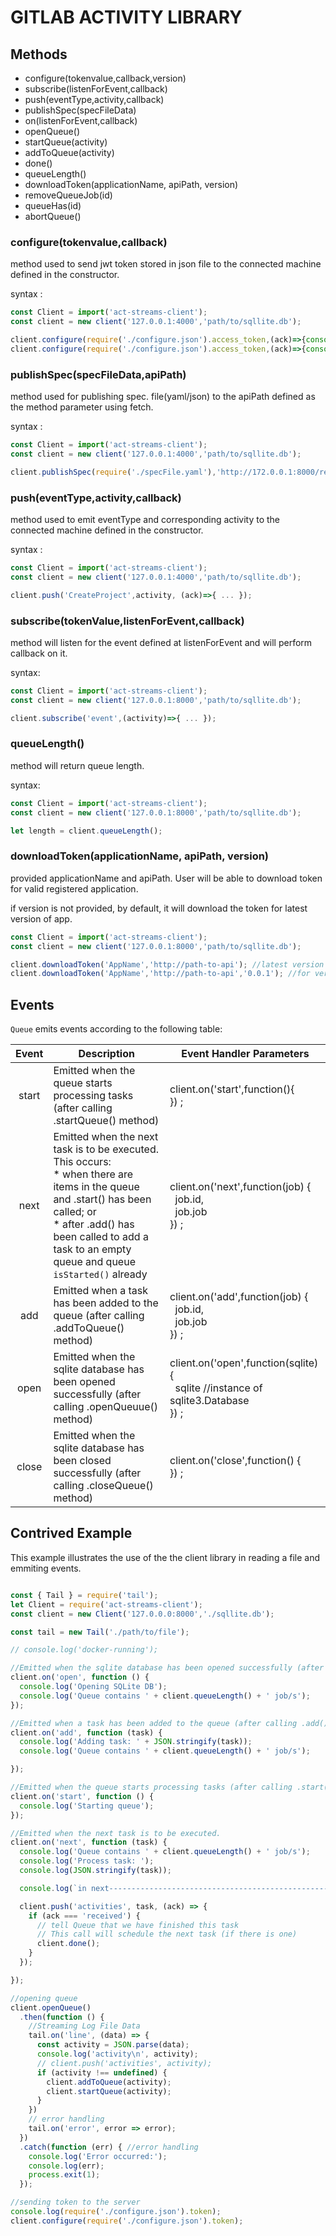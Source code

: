 # GITLAB ACTIVITY LIBRARY

## Methods
- configure(tokenvalue,callback,version)
- subscribe(listenForEvent,callback)
- push(eventType,activity,callback)
- publishSpec(specFileData)
- on(listenForEvent,callback)
- openQueue() <!-- returns a promise -->
- startQueue(activity)
- addToQueue(activity)
- done()
- queueLength()
- downloadToken(applicationName, apiPath, version)
- removeQueueJob(id) <!-- returns a promise -->
- queueHas(id) <!-- returns a promise -->
-	abortQueue() 

### configure(tokenvalue,callback)

method used to send jwt token stored in json file to the connected machine defined in the constructor.

syntax :

```javascript
const Client = import('act-streams-client');
const client = new client('127.0.0.1:4000','path/to/sqllite.db');

client.configure(require('./configure.json').access_token,(ack)=>{console.log(`ack : ${ack}`)});
client.configure(require('./configure.json').access_token,(ack)=>{console.log(`ack : ${ack}`)},'0.0.1');
```

### publishSpec(specFileData,apiPath)

method used for publishing spec. file(yaml/json) to the apiPath defined as the method parameter using fetch.

syntax :

```javascript
const Client = import('act-streams-client');
const client = new client('127.0.0.1:4000','path/to/sqllite.db');

client.publishSpec(require('./specFile.yaml'),'http://172.0.0.1:8000/register-yaml');
```

### push(eventType,activity,callback)

method used to emit eventType and corresponding activity to the connected machine defined in the constructor.

syntax :

```javascript
const Client = import('act-streams-client');
const client = new client('127.0.0.1:4000','path/to/sqllite.db');

client.push('CreateProject',activity, (ack)=>{ ... });
```

### subscribe(tokenValue,listenForEvent,callback)

method will listen for the event defined at listenForEvent and will perform callback on it.

syntax:

```javascript
const Client = import('act-streams-client');
const client = new client('127.0.0.1:8000','path/to/sqllite.db');

client.subscribe('event',(activity)=>{ ... });
```

### queueLength()

method will return queue length.

syntax:

```javascript
const Client = import('act-streams-client');
const client = new client('127.0.0.1:8000','path/to/sqllite.db');

let length = client.queueLength();
```

### downloadToken(applicationName, apiPath, version)

provided applicationName and apiPath.
User will be able to download token for valid registered application.

if version is not provided, by default, it will download the token for latest version of app.

```javascript
const Client = import('act-streams-client');
const client = new client('127.0.0.1:8000','path/to/sqllite.db');

client.downloadToken('AppName','http://path-to-api'); //latest version
client.downloadToken('AppName','http://path-to-api','0.0.1'); //for version 0.0.1 (if it exist)
```

## Events

`Queue` emits events according to the following table:

| Event | Description                                                                                                                                                                                     | Event Handler Parameters                                                                                                        |
|:-----:|-------------------------------------------------------------------------------------------------------------------------------------------------------------------------------------------------|---------------------------------------------------------------------------------------------------------------------------------|
| start | Emitted when the queue starts processing tasks (after calling .startQueue() method)                                                                                                                  | client.on('start',function(){<br/> }) ;                                                                                              |
|  next | Emitted when the next task is to be executed.  This occurs:<br/> * when there are items in the queue and .start() has been called; or<br/> * after .add() has been called to add a task to an empty queue and queue `isStarted()` already | client.on('next',function(job) {<br/>&nbsp;&nbsp;job.id,<br/>&nbsp;&nbsp;job.job <br/>}) ; |
|   add | Emitted when a task has been added to the queue (after calling .addToQueue() method)                                                                                                                   | client.on('add',function(job) {<br/>&nbsp;&nbsp;job.id,<br/>&nbsp;&nbsp;job.job <br/>}) ;                                            |
|  open | Emitted when the sqlite database has been opened successfully (after calling .openQueuue() method)                                                                                                    | client.on('open',function(sqlite) {<br/>&nbsp;&nbsp;sqlite //instance of sqlite3.Database <br/>}) ;                                  |
| close | Emitted when the sqlite database has been closed successfully (after calling .closeQueue() method)                                                                                                   | client.on('close',function() {<br/> }) ;                                                                                             |


## Contrived Example

This example illustrates the use of the the client library in reading a file and emmiting events.

```javascript

const { Tail } = require('tail');
let Client = require('act-streams-client');
const client = new Client('127.0.0.0:8000','./sqllite.db');

const tail = new Tail('./path/to/file');

// console.log('docker-running');

//Emitted when the sqlite database has been opened successfully (after calling .open() method)
client.on('open', function () {
  console.log('Opening SQLite DB');
  console.log('Queue contains ' + client.queueLength() + ' job/s');
});

//Emitted when a task has been added to the queue (after calling .add() method)
client.on('add', function (task) {
  console.log('Adding task: ' + JSON.stringify(task));
  console.log('Queue contains ' + client.queueLength() + ' job/s');

});

//Emitted when the queue starts processing tasks (after calling .start() method)
client.on('start', function () {
  console.log('Starting queue');
});

//Emitted when the next task is to be executed.
client.on('next', function (task) {
  console.log('Queue contains ' + client.queueLength() + ' job/s');
  console.log('Process task: ');
  console.log(JSON.stringify(task));

  console.log(`in next----------------------------------------------------\n`);

  client.push('activities', task, (ack) => {
    if (ack === 'received') {
      // tell Queue that we have finished this task
      // This call will schedule the next task (if there is one)
      client.done();
    }
  });

});

//opening queue
client.openQueue()
  .then(function () {
    //Streaming Log File Data
    tail.on('line', (data) => {
      const activity = JSON.parse(data);
      console.log('activity\n', activity);
      // client.push('activities', activity);
      if (activity !== undefined) {
        client.addToQueue(activity);
        client.startQueue(activity);
      }
    })
    // error handling
    tail.on('error', error => error);
  })
  .catch(function (err) { //error handling
    console.log('Error occurred:');
    console.log(err);
    process.exit(1);
  });

//sending token to the server
console.log(require('./configure.json').token);
client.configure(require('./configure.json').token);

```



